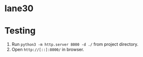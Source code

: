 # lane30

# Testing

1. Run `python3 -m http.server 8000 -d ./` from project directory.
2. Open `http://[::]:8000/` in browser.